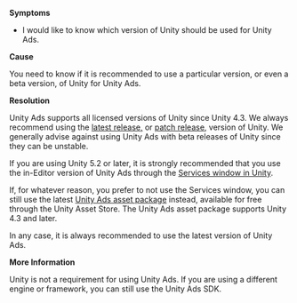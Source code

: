
        

**Symptoms** 

*   I would like to know which version of Unity should be used for Unity Ads.

**Cause** 

You need to know if it is recommended to use a particular version, or even a beta version, of Unity for Unity Ads.

**Resolution** 

Unity Ads supports all licensed versions of Unity since Unity 4.3. We always recommend using the [latest release,](http://unity3d.com/get-unity/download/archive) or [patch release,](http://unity3d.com/unity/qa/patch-releases) version of Unity. We generally advise against using Unity Ads with beta releases of Unity since they can be unstable.

If you are using Unity 5.2 or later, it is strongly recommended that you use the in-Editor version of Unity Ads through the [Services window in Unity](http://docs.unity3d.com/Manual/UnityAdsHowTo.html).

If, for whatever reason, you prefer to not use the Services window, you can still use the latest [Unity Ads asset package](https://www.assetstore.unity3d.com/en/#!/content/21027) instead, available for free through the Unity Asset Store. The Unity Ads asset package supports Unity 4.3 and later.

In any case, it is always recommended to use the latest version of Unity Ads.

**More Information** 

Unity is not a requirement for using Unity Ads. If you are using a different engine or framework, you can still use the Unity Ads SDK.

      